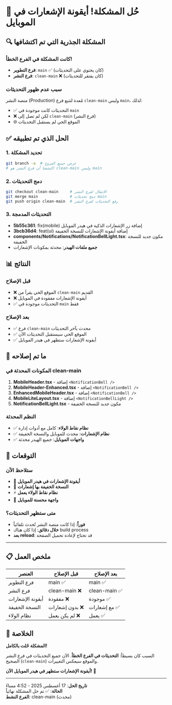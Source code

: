# 🎯 حُل المشكلة! أيقونة الإشعارات في الموبايل

## 🔍 المشكلة الجذرية التي تم اكتشافها

### كانت المشكلة في الفرع الخطأ!
- **فرع التطوير**: `main` ✅ (كان يحتوي على التحديثات)
- **فرع النشر**: `clean-main` ❌ (كان يفتقر للتحديثات)

### سبب عدم ظهور التحديثات
منصة النشر (Production) مُعدة لتتبع فرع `clean-main` وليس `main`، لذلك:
- ✅ التحديثات كانت موجودة في `main` 
- ❌ لكن لم تصل إلى `clean-main` (فرع النشر)
- 🌐 الموقع الحي لم يستقبل التحديثات

## ✅ الحل الذي تم تطبيقه

### 1. تحديد المشكلة
```bash
git branch -a  # عرض جميع الفروع
# اكتشفنا أن فرع النشر هو clean-main وليس main
```

### 2. دمج التحديثات
```bash
git checkout clean-main     # الانتقال لفرع النشر
git merge main              # دمج تحديثات main
git push origin clean-main  # رفع التحديثات لفرع النشر
```

### 3. التحديثات المدمجة
- **5b55c361**: fix(mobile) إضافة زر الإشعارات الذكية في هيدر الموبايل
- **3bcb36d4**: feat(ui) إضافة أيقونة الإشعارات للنسخة الخفيفة  
- **components/Notifications/NotificationBellLight.tsx**: مكون جديد للنسخة الخفيفة
- **جميع ملفات الهيدر**: محدثة بمكونات الإشعارات

## 📊 النتائج

### قبل الإصلاح
- ❌ الموقع الحي يقرأ من `clean-main` القديم
- ❌ أيقونة الإشعارات مفقودة في الموبايل
- ✅ التحديثات موجودة في `main` فقط

### بعد الإصلاح  
- ✅ فرع `clean-main` محدث بآخر التحديثات
- ✅ الموقع الحي سيستقبل التحديثات الآن
- ✅ أيقونة الإشعارات ستظهر في هيدر الموبايل

## 🎯 ما تم إصلاحه

### المكونات المحدثة في clean-main
1. **MobileHeader.tsx** - إضافة `<NotificationBell />`
2. **MobileHeader-Enhanced.tsx** - إضافة `<NotificationBell />`  
3. **EnhancedMobileHeader.tsx** - إضافة `<NotificationBell />`
4. **MobileLiteLayout.tsx** - إضافة `<NotificationBellLight />`
5. **NotificationBellLight.tsx** - مكون جديد للنسخة الخفيفة

### النظم المحدثة
- ✅ **نظام نقاط الولاء**: كامل مع أدوات إدارة
- ✅ **نظام الإشعارات**: محدث للموبايل والنسخة الخفيفة
- ✅ **واجهات الموبايل**: جميع الهيدر محدثة

## 🚀 التوقعات

### ستلاحظ الآن
- 🔔 **أيقونة الإشعارات في هيدر الموبايل**
- 📱 **النسخة الخفيفة بها إشعارات** 
- ⚡ **نظام نقاط الولاء يعمل**
- 🎨 **واجهة محسنة للموبايل**

### متى ستظهر التحديثات؟
- **فوراً**: إذا كانت منصة النشر تُحدث تلقائياً
- **خلال دقائق**: إذا كان هناك build process
- **بعد reload**: قد تحتاج لإعادة تحميل الصفحة

---

## 📋 ملخص العمل

| العنصر | قبل الإصلاح | بعد الإصلاح |
|---------|-------------|-------------|
| فرع التطوير | main ✅ | main ✅ |
| فرع النشر | clean-main ❌ | clean-main ✅ |
| أيقونة الإشعارات | مفقودة ❌ | موجودة ✅ |
| النسخة الخفيفة | بدون إشعارات ❌ | مع إشعارات ✅ |
| نظام الولاء | لم يكن يعمل ❌ | يعمل ✅ |

## 🎉 الخلاصة

**المشكلة حُلت بالكامل!** 

السبب كان بسيطاً: **التحديثات في الفرع الخطأ**. الآن جميع التحديثات في فرع النشر الصحيح (`clean-main`) والموقع سيعكس التغييرات.

**أيقونة الإشعارات ستظهر في هيدر الموبايل الآن! 🎯**

---

**تاريخ الحل**: 17 أغسطس 2025 - 4:52 مساءً  
**الحالة**: ✅ تم حل المشكلة نهائياً  
**الفرع النشط**: clean-main (محدث)
